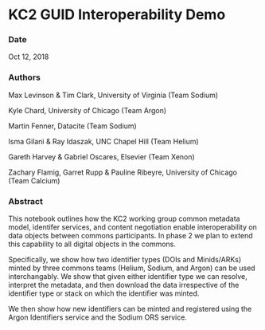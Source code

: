 # KC2 GUID Interoperability Demo

### Date
Oct 12, 2018

### Authors
Max Levinson & Tim Clark, University of Virginia (Team Sodium)

Kyle Chard, University of Chicago (Team Argon)

Martin Fenner, Datacite (Team Sodium)

Isma Gilani & Ray Idaszak, UNC Chapel Hill (Team Helium)

Gareth Harvey & Gabriel Oscares, Elsevier (Team Xenon)

Zachary Flamig, Garret Rupp & Pauline Ribeyre, University of Chicago (Team Calcium) 

### Abstract
This notebook outlines how the KC2 working group common metadata model, identifer services, and content negotiation enable interoperability on data objects between commons participants. In phase 2 we plan to extend this capability to all digital objects in the commons.

Specifically, we show how two identifier types (DOIs and Minids/ARKs) minted by three commons teams (Helium, Sodium, and Argon) can be used interchangably. We show that given either identifier type we can resolve, interpret the metadata, and then download the data irrespective of the identifier type or stack on which the identifier was minted.

We then show how new identifiers can be minted and registered using the Argon Identifiers service and the Sodium ORS service.
